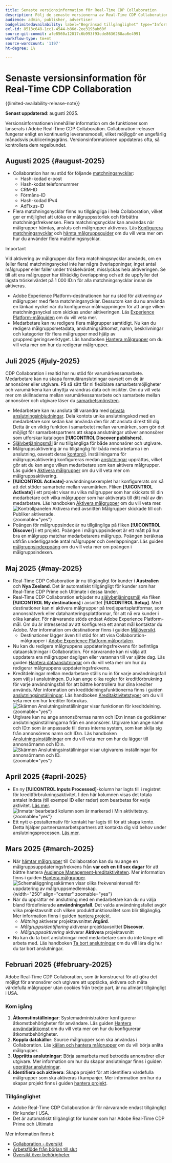 ```yaml
---
title: Senaste versionsinformation för Real-Time CDP Collaboration
description: Följ de senaste versionerna av Real-Time CDP Collaboration
audience: admin, publisher, advertiser
badgelimitedavailability: label="Begränsad tillgänglighet" type="Informative" url="https://helpx.adobe.com/se/legal/product-descriptions/real-time-customer-data-platform-collaboration.html newtab=true"
exl-id: 8513c648-1cc1-4544-b86d-2ee3193ab60f
source-git-commit: afe8560a12017c6b993f93cde8636288aa6e4991
workflow-type: tm+mt
source-wordcount: '1197'
ht-degree: 1%

---
```


# Senaste versionsinformation för Real-Time CDP Collaboration

{{limited-availability-release-note}}

**Senast uppdaterad**: augusti 2025.

Versionsinformationen innehåller information om de funktioner som lanserats i Adobe Real-Time CDP Collaboration. Collaboration-releaser fungerar enligt en kontinuerlig leveransmodell, vilket möjliggör en ungefärlig månadsvis publiceringsgräns. Versionsinformationen uppdateras ofta, så kontrollera dem regelbundet.

## Augusti 2025 {#august-2025}

* Collaboration har nu stöd för följande [matchningsnycklar](../setup/onboard-account.md#supported-match-keys):
   * Hash-kodad e-post
   * Hash-kodat telefonnummer
   * CRM-ID
   * Förmåns-ID
   * Hash-kodad IPv4
   * AdFixus-ID
* Flera matchningsnycklar finns nu tillgängliga i hela Collaboration, vilket ger er möjlighet att utöka er målgruppsstorlek och förbättra matchningsfrekvensen. Flera matchningsnycklar kan användas när målgrupper hämtas, ansluts och målgrupper aktiveras. Läs [Konfigurera matchningsnycklar](../setup/onboard-account.md) och [hämta målgruppsguider](../setup/onboard-audiences.md#map-fields) om du vill veta mer om hur du använder flera matchningsnycklar.

>[!IMPORTANT]
>
>Vid aktivering av målgrupper där flera matchningsnycklar används, om en (eller flera) matchningsnyckel inte har några överlappningar, inget antal målgrupper eller faller under tröskelvärdet, misslyckas hela aktiveringen. Se till att era målgrupper har tillräcklig överlappning och att de uppfyller det lägsta tröskelvärdet på 1 000 ID:n för alla matchningsnycklar innan de aktiveras.

* Adobe Experience Platform-destinationen har nu stöd för aktivering av målgrupper med flera matchningsnycklar. Dessutom kan du nu använda en länkad nyckel när du konfigurerar målmappningen för att ange vilken matchningsnyckel som skickas under aktiveringen. Läs [Experience Platform-målguiden](../destinations/experience-platform.md#linked-keys) om du vill veta mer.
* Medarbetare kan nu redigera flera målgrupper samtidigt. Nu kan du redigera målgruppsmetadata, anslutningsåtkomst, namn, beskrivningar och kategorier för flera målgrupper med hjälp av gruppredigeringsverktyget. Läs handboken [Hantera målgrupper](../setup/onboard-audiences.md#edit-audiences) om du vill veta mer om hur du redigerar målgrupper.

## Juli 2025 {#july-2025}

CDP Collaboration i realtid har nu stöd för varumärkessamarbete. Medarbetare kan nu skapa formuläranslutningar oavsett om de är annonsörer eller utgivare. På så sätt får ni flexiblare samarbetsmöjligheter och varumärkena kan utnyttja varandras data och insikter. Om du vill veta mer om skillnaderna mellan varumärkessamarbete och samarbete mellan annonsörer och utgivare läser du [samarbetsmönstren](../overview/collaboration-patterns.md).

* Medarbetare kan nu ansluta till varandra med [privata anslutningsinbjudningar](../connect/establishing-connections.md#private-connection-invites). Dela kontots unika anslutningskod med en medarbetare som sedan kan använda den för att ansluta direkt till dig. Detta är en viktig funktion i samarbetet mellan varumärken, som gör det möjligt för samarbetspartners att skapa anslutningar utöver annonsörer som utforskar katalogen **[!UICONTROL Discover publishers]**.
* [Självbetjäningsmål](../setup/manage-destinations.md) är nu tillgängliga för både annonsörer och utgivare.
* Målgruppsaktivering är nu tillgänglig för båda medarbetarna i en anslutning, oavsett deras [kontoroll](../overview/roles.md). Inställningarna för målgruppsaktivering konfigureras medan [anslutningar](../connect/establishing-connections.md#configure-connection-settings) upprättas, vilket gör att du kan ange vilken medarbetare som kan aktivera målgrupper. Läs guiden [Aktivera målgrupper](../collaborate/activate.md) om du vill veta mer om målgruppsaktivering.
* **[!UICONTROL Activate]**-användningsexemplet har konfigurerats om så att det stöder samarbete mellan varumärken. Fliken **[!UICONTROL Activate]** i ett projekt visar nu vilka målgrupper som har skickats till din medarbetare och vilka målgrupper som har aktiverats till ditt mål av din medarbetare. Läs handboken [Aktivera målgrupper](../collaborate/activate.md) om du vill veta mer. <br> ![Kontrollpanelen Aktivera med avsnitten Målgrupper skickade till och Publiker aktiverade.](/help/assets/release-notes/2025/activate-dashboard.png){zoomable="yes"}
* Poängen för målgruppsindex är nu tillgängliga på fliken **[!UICONTROL Discover]** i ett projekt. Poängen i målgruppsindexet är ett mått på hur bra en målgrupp matchar medarbetarens målgrupp. Poängen beräknas utifrån underliggande antal målgrupper och överlappningar. Läs guiden [målgruppsindexpoäng](../collaborate/discover.md#audience-index-score) om du vill veta mer om poängen i målgruppsindexen.

## Maj 2025 {#may-2025}

* Real-Time CDP Collaboration är nu tillgängligt för kunder i **Australien** och **Nya Zeeland**. Det är automatiskt tillgängligt för kunder som har Real-Time CDP Prime och Ultimate i dessa länder.
* Real-Time CDP Collaboration erbjuder nu [självbetjäningsmål](../setup/manage-destinations.md) via fliken **[!UICONTROL My destinations]** i avsnittet **[!UICONTROL Setup]**. Med destinationer kan ni aktivera målgrupper på tredjepartsplattformar, som annonsnätverk eller datahanteringsplattformar, för att nå era kunder i olika kanaler. För närvarande stöds endast Adobe Experience Platform-mål. Om du är intresserad av att konfigurera ett annat mål kontaktar du Adobe. Mer information om destinationer finns i guiden [Målöversikt](../destinations/overview.md).
   * Destinationer lägger även till stöd för att visa Collaboration-målgrupper i [Adobe Experience Platform målportalen](https://experienceleague.adobe.com/sv/docs/experience-platform/segmentation/ui/audience-portal.md#manage-audiences).
* Nu kan du redigera målgruppens uppdateringsfrekvens för befintliga dataanslutningar i Collaboration. För närvarande kan ni välja att uppdatera era målgrupper dagligen eller varannan till var sjätte dag. Läs guiden [Hantera dataanslutningar](../setup/manage-data-connection.md#scheduling) om du vill veta mer om hur du redigerar målgruppens uppdateringsfrekvens.
* Kreditdelningar mellan medarbetare ställs nu in för varje användningsfall som väljs i anslutningen. Du kan ange olika regler för kreditförbrukning för varje användningsfall för att bättre kontrollera hur dina krediter används. Mer information om kreditdelningsfunktionerna finns i guiden [anslutningsinställningar](../connect/establishing-connections.md#connection-settings). Läs handboken [Kreditaktivitetstyper](../setup/my-activity.md#types-of-activities) om du vill veta mer om hur krediter förbrukas. <br> ![Skärmen Anslutningsinställningar visar funktionen för kreditdelning.](/help/assets/release-notes/2025/credit-split.png){zoomable="yes"}
* Utgivare kan nu ange annonsörernas namn och ID:n innan de godkänner anslutningsinställningarna från en annonsörer. Utgivare kan ange namn och ID:n som är anpassade till deras interna system, som kan skilja sig från annonsörens namn och ID:n. Läs handboken [Anslutningsinställningar](../connect/establishing-connections.md#connection-settings.md) om du vill veta mer om hur du lägger till annonsörnamn och ID:n. <br> ![Skärmen Anslutningsinställningar visar utgivarens inställningar för annonsörnamn och ID.](/help/assets/release-notes/2025/add-advertiser-names-modal.png){zoomable="yes"}

## April 2025 {#april-2025}

* En ny **[!UICONTROL Inputs Processed]**-kolumn har lagts till i registret för kreditförbrukningsaktivitet. I den här kolumnen visas det totala antalet indata (till exempel ID eller rader) som bearbetas för varje aktivitet. [Läs mer](/help/guide/setup/my-activity.md#inputs-processed). <br> ![Inmatar bearbetad kolumn som är markerad i Min aktivitetsvy.](/help/assets/release-notes/2025/inputs-processed-column.png){zoomable="yes"}
* Ett nytt e-postalternativ för kontakt har lagts till för att skapa konto. Detta hjälper partnersamarbetspartners att kontakta dig vid behov under anslutningsprocessen. [Läs mer](../setup/onboard-account.md).

## Mars 2025 {#march-2025}

* När [hämtar målgrupper](/help/guide/setup/onboard-audiences.md) till Collaboration kan du nu ange en målgruppsuppdateringsfrekvens från **var och en till sex dagar** för att bättre hantera [Audience Management-kreditaktiviteten](/help/guide/setup/my-activity.md#types-of-activities). Mer information finns i guiden [Hantera målgrupper](https://experienceleague.adobe.com/sv/docs/experience-platform/segmentation/ui/audience-portal.md#manage-audiences). <br> ![Schemaläggningsskärmen visar olika frekvensintervall för uppdatering av målgruppsmedlemskap.](/help/assets/setup/add-manage-audiences/audience-scheduling-frequency.png "Schemaläggningsskärmen visar olika frekvensintervall för uppdatering av målgruppsmedlemskap."){width="250" align="center" zoomable="yes"}
* När du upprättar en anslutning med en medarbetare kan du nu välja bland fördefinierade **användningsfall**. Det valda användningsfallet avgör vilka projektavsnitt och vilken produktfunktionalitet som blir tillgänglig. Mer information finns i guiden [hantera projekt](/help/guide/collaborate/manage-projects.md#project-use-cases).
   * *Mätning* aktiverar projektavsnittet **Åtgärd**.
   * *Målgruppsidentifiering* aktiverar projektavsnittet **Discover**.
   * *Målgruppsaktivering* aktiverar **Aktivera** projektavsnitt <br>
* Nu kan du ta bort anslutningar med medarbetare som du inte längre vill arbeta med. Läs handboken [Ta bort anslutningar](/help/guide/connect/establishing-connections.md#delete-connections) om du vill lära dig hur du tar bort anslutningar.

## Februari 2025 {#february-2025}

Adobe Real-Time CDP Collaboration, som är konstruerat för att göra det möjligt för annonsörer och utgivare att upptäcka, aktivera och mäta värdefulla målgrupper utan cookies från tredje part, är nu allmänt tillgängligt i USA.

### Kom igång

1. **Åtkomstinställningar**: Systemadministratörer konfigurerar åtkomstbehörigheter för användare. Läs guiden [Hantera användaråtkomst](/help/guide/permissions/manage-user-access.md#RTCDP-collaboration-access) om du vill veta mer om hur du konfigurerar åtkomstbehörigheter.
2. **Koppla datakällor**: Source målgrupper som ska användas i Collaboration. Läs [källan och hantera målgrupper](/help/guide/setup/onboard-audiences.md) om du vill börja anlita målgrupper.
3. **Upprätta anslutningar**: Börja samarbeta med betrodda annonsörer eller utgivare. Mer information om hur du skapar anslutningar finns i guiden [upprättar anslutningar](/help/guide/connect/establishing-connections.md).
4. **Identifiera och aktivera**: Skapa projekt för att identifiera värdefulla målgrupper som ska aktiveras i kampanjer. Mer information om hur du skapar projekt finns i guiden [hantera projekt](/help/guide/collaborate/manage-projects.md).

### Tillgänglighet

* Adobe Real-Time CDP Collaboration är för närvarande endast tillgängligt för kunder i USA.
* Det är automatiskt tillgängligt för kunder som har Adobe Real-Time CDP Prime och Ultimate

Mer information finns i:

* [Collaboration - översikt](/help/guide/home.md)
* [Arbetsflöde från början till slut](/help/guide/overview/end-to-end-workflow.md)
* [Översikt över behörigheter](/help/guide/permissions/overview.md)
